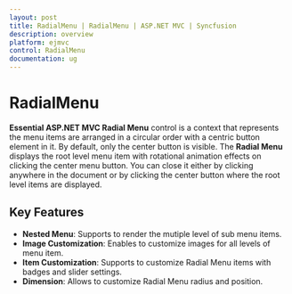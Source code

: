 ```yaml
---
layout: post
title: RadialMenu | RadialMenu | ASP.NET MVC | Syncfusion
description: overview
platform: ejmvc
control: RadialMenu
documentation: ug
---
```


# RadialMenu

**Essential ASP.NET MVC Radial Menu** control is a context that represents the menu items are arranged in a circular order with a centric button element in it. By default, only the center button is visible. The **Radial Menu** displays the root level menu item with rotational animation effects on clicking the center menu button. You can close it either by clicking anywhere in the document or by clicking the center button where the root level items are displayed.

## Key Features

* **Nested Menu**: Supports to render the mutiple level of sub menu items.
* **Image Customization**: Enables to customize images for all levels of menu item.
* **Item Customization**: Supports to customize Radial Menu items with badges and slider settings.
* **Dimension**:  Allows to customize Radial Menu radius and position. 

